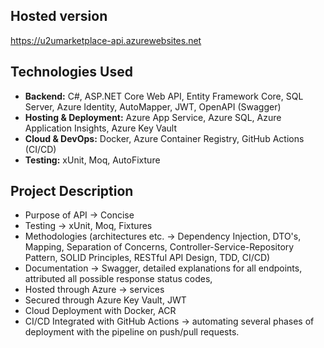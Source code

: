 ## Hosted version

https://u2umarketplace-api.azurewebsites.net

## Technologies Used

- **Backend:** C#, ASP.NET Core Web API, Entity Framework Core, SQL Server, Azure Identity, AutoMapper, JWT, OpenAPI (Swagger)
- **Hosting & Deployment:** Azure App Service, Azure SQL, Azure Application Insights, Azure Key Vault
- **Cloud & DevOps:** Docker, Azure Container Registry, GitHub Actions (CI/CD)
- **Testing:** xUnit, Moq, AutoFixture


## Project Description
- Purpose of API -> Concise
- Testing -> xUnit, Moq, Fixtures
- Methodologies (architectures etc. -> Dependency Injection, DTO's, Mapping, Separation of Concerns, Controller-Service-Repository Pattern, SOLID Principles, RESTful API Design, TDD, CI/CD)
- Documentation -> Swagger, detailed explanations for all endpoints, attributed all possible response status codes,
- Hosted through Azure -> services
- Secured through Azure Key Vault, JWT
- Cloud Deployment with Docker, ACR
- CI/CD Integrated with GitHub Actions -> automating several phases  of deployment with the pipeline on push/pull requests.
